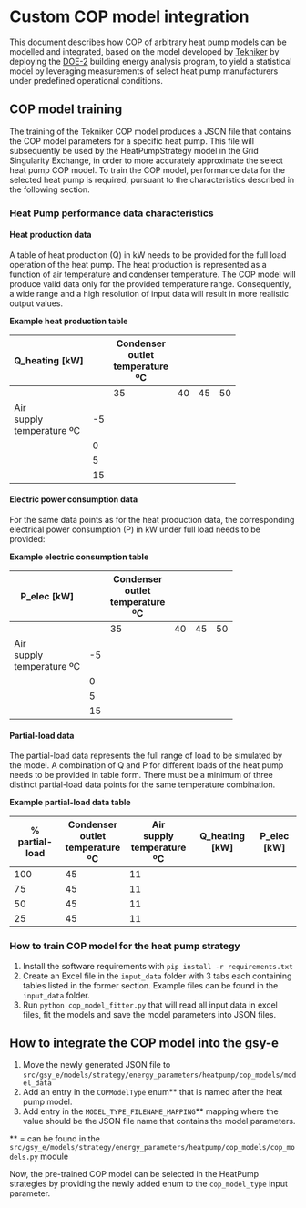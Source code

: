 # Custom COP model integration

This document describes how COP of arbitrary heat pump models can be modelled and integrated, based on the model developed by  [Tekniker](https://www.tekniker.es/en/) by deploying the [DOE-2](https://www.doe2.com/) building energy analysis program, to yield a statistical model by leveraging measurements of select heat pump manufacturers under predefined operational conditions.

## COP model training

The training of the Tekniker COP model produces a JSON file that contains the COP model parameters for a specific heat pump. This file will subsequently be used by the HeatPumpStrategy model in the Grid Singularity Exchange, in order to more accurately approximate the select heat pump COP model.
To train the COP model, performance data for the selected heat pump is required, pursuant to the characteristics described in the following section.

### Heat Pump performance data characteristics
#### Heat production data

A table of heat production (Q) in kW needs to be provided for the full load operation of the heat pump. The heat production is represented as a function of air temperature and condenser temperature.
The COP model will produce valid data only for the provided temperature range.
Consequently, a wide range and a high resolution of input data will result in more realistic output values.

**Example heat production table**

| Q_heating [kW]                      |    | Condenser <br/>outlet <br/>temperature <br/>ºC |    |    |    |
|-------------------------------------|----|------------------------------------------------|----|----|----|
|                                     |    | 35                                             | 40 | 45 | 50 |
| Air <br/>supply <br/>temperature ºC | -5 |                                                |    |    |    |
|                                     | 0  |                                                |    |    |    |
|                                     | 5  |                                                |    |    |    |
|                                     | 15 |                                                |    |    |    |


#### Electric power consumption data

For the same data points as for the heat production data, the corresponding electrical power consumption (P) in kW under full load needs to be provided:

**Example electric consumption table**

| P_elec [kW]                         |    | Condenser <br/>outlet <br/>temperature <br/>ºC |    |    |    |
|-------------------------------------|----|------------------------------------------------|----|----|----|
|                                     |    | 35                                             | 40 | 45 | 50 |
| Air <br/>supply <br/>temperature ºC | -5 |                                                |    |    |    |
|                                     | 0  |                                                |    |    |    |
|                                     | 5  |                                                |    |    |    |
|                                     | 15 |                                                |    |    |    |

#### Partial-load data

The partial-load data represents the full range of load to be simulated by the model.
A combination of Q and P for different loads of the heat pump needs to be provided in table form.
There must be a minimum of three distinct partial-load data points for the same temperature combination.

**Example partial-load data table**

| % partial-load | Condenser <br/>outlet <br/>temperature <br/>ºC | Air <br/>supply <br/>temperature ºC | Q_heating [kW] | P_elec [kW] |
|----------------|------------------------------------------------|-------------------------------------|----------------|-------------|
| 100            | 45                                             | 11                                  |                |             |
| 75             | 45                                             | 11                                  |                |             |
| 50             | 45                                             | 11                                  |                |             |
| 25             | 45                                             | 11                                  |                |             |

### How to train COP model for the heat pump strategy
1. Install the software requirements with `pip install -r requirements.txt`
2. Create an Excel file in the `input_data` folder with 3 tabs each containing tables listed in the former section. Example files can be found in the `input_data` folder.
2. Run `python cop_model_fitter.py` that will read all input data in excel files, fit the models and save the model parameters into JSON files.


## How to integrate the COP model into the gsy-e

1. Move the newly generated JSON file to `src/gsy_e/models/strategy/energy_parameters/heatpump/cop_models/model_data`
2. Add an entry in the `COPModelType` enum** that is named after the heat pump model.
3. Add entry in the `MODEL_TYPE_FILENAME_MAPPING`**  mapping where the value should be the JSON file name that contains the model parameters.

** = can be found in the `src/gsy_e/models/strategy/energy_parameters/heatpump/cop_models/cop_models.py` module

Now, the pre-trained COP model can be selected in the HeatPump strategies by providing the newly added enum to the `cop_model_type` input parameter.
